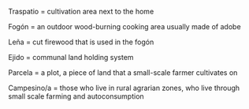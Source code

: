 Traspatio = cultivation area next to the home

Fogón = an outdoor wood-burning cooking area usually made of adobe

Leña = cut firewood that is used in the fogón

Ejido = communal land holding system

Parcela = a plot, a piece of land that a small-scale farmer cultivates on

Campesino/a = those who live in rural agrarian zones, who live through small scale farming and autoconsumption